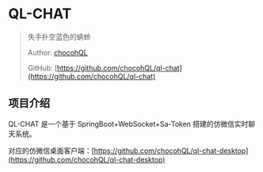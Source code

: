 # QL-CHAT

> 失手扑空蓝色的蜻蛉
>
> Author: [chocohQL](https://github.com/chocohQL)
>
> GitHub: [https://github.com/chocohQL/ql-chat](https://github.com/chocohQL/ql-chat)

## 项目介绍

QL-CHAT 是一个基于 SpringBoot+WebSocket+Sa-Token 搭建的仿微信实时聊天系统。

对应的仿微信桌面客户端：[https://github.com/chocohQL/ql-chat-desktop](https://github.com/chocohQL/ql-chat-desktop)